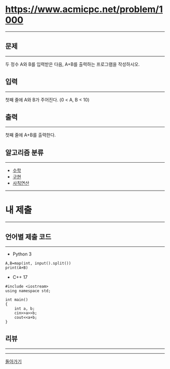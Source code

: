 # https://www.acmicpc.net/problem/1000
---

## 문제
---
두 정수 A와 B를 입력받은 다음, A+B를 출력하는 프로그램을 작성하시오.

## 입력
---
첫째 줄에 A와 B가 주어진다. (0 < A, B < 10)

## 출력
---
첫째 줄에 A+B를 출력한다.

## 알고리즘 분류
---
- [수학](https://www.acmicpc.net/problem/tag/124)
- [구현](https://www.acmicpc.net/problem/tag/102)
- [사칙연산](https://www.acmicpc.net/problem/tag/121)

---
# 내 제출
---
## 언어별 제출 코드
---
- Python 3
```
A,B=map(int, input().split())
print(A+B)
```

- C++ 17
```
#include <iostream>
using namespace std;

int main()
{
    int a, b;
    cin>>a>>b;
    cout<<a+b;
}

```

## 리뷰
---


---
[돌아가기](Baekjoon/단계별로%풀어보기.md)